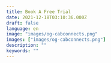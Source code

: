 ```yaml
---
title: Book A Free Trial
date: 2021-12-18T03:10:36.000Z
draft: false
language: en
image: "images/og-cabconnects.png"
images: ["images/og-cabconnects.png"]
description: ""
keywords: ""
---
```


<!-- Calendly inline widget begin -->
<div class="calendly-inline-widget" data-url="https://calendly.com/cab-connects-free-trial/book-a-free-trial?hide_gdpr_banner=1&background_color=232323&text_color=ffffff" style="min-width:320px;height:700px;"></div>
<script type="text/javascript" src="https://assets.calendly.com/assets/external/widget.js" async></script>
<!-- Calendly inline widget end -->
